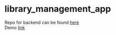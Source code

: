 # library_management_app

Repo for backend can be found [here](https://github.com/srinjoyghosh-bot/library-app-api)</br>
Demo [link](https://drive.google.com/drive/folders/1UrKOMx1lOmQSqh44N1ox3WoHLNeCnFBE?usp=share_link)
